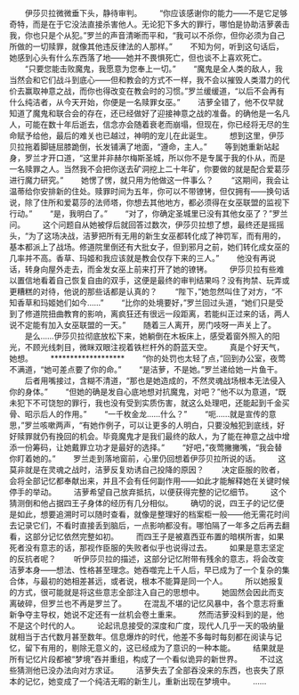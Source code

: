 　　伊莎贝拉微微垂下头，静待审判。
　　“你应该感谢你的能力——不是它足够奇特，而是在于它没法直接杀害他人。无论犯下多大的罪行，哪怕是协助洁萝袭击我，你也只是个从犯。”罗兰的声音清晰而平和，“我可以不杀你，但你必须为自己所做的一切赎罪，就像其他违反律法的人那样。”
　　不知为何，听到这句话后，她感到心头有什么东西落了地——她并不畏惧死亡，但也谈不上喜欢死亡。
　　“只要您能击败魔鬼，我愿意为您奉上一切。”
　　“魔鬼是全人类的敌人，我当然会和它们战斗到底心——但和教会的方式不一样，我不会以摧毁人类潜力的代价去赢取神意之战，而你也得改变在教会时的习惯。”罗兰缓缓道，“以后不会再有什么纯洁者，从今天开始，你便是一名赎罪女巫。”
　　洁萝全错了，他不仅早就知道了魔鬼和联合会的存在，还已经做好了迎接神意之战的准备。的确他是一名凡人，可能在数十年后逝去，信念亦会随着衰老而崩塌，但现在，你已经将无尽的生命赋予给他，最后的难关也已越过，神明的宠儿在此诞生。
　　想到这里，伊莎贝拉拖着脚链屈膝跪倒，长发铺满了地面，“遵命，主人。”
　　等到她重新站起身，罗兰才开口道，“这里并非赫尔梅斯圣城，所以你不是专属于我的仆从，而是一名赎罪之人。当然我不会把你送去矿洞挖上二十年矿，你要做的就是配合爱葛莎进行魔力研究。”
　　她愣了愣，就只用为他做这一件事么？
　　“这期间，我会让温蒂给你安排新的住处。赎罪时间为五年，你可以不带镣铐，但仅拥有——换句话说，除了住所和爱葛莎的法师塔，你想去其他地方，都必须得在女巫联盟的监视下行动。”
　　“是，我明白了。”
　　“对了，你确定圣城里已没有其他女巫了？”罗兰问。
　　这个问题自从她被俘后就回答过数次，伊莎贝拉想了想，最终还是摇摇头，“为了这场决战，洁萝把所有无用的新生女巫都转化成了神罚军，而有用的，基本都派上了战场。修道院里倒还有大批女子，但到邪月之前，她们转化成女巫的几率并不高。香草、玛姬和我应该就是教会仅存下来的三人。”
　　他没有再说话，转身向屋外走去，而金发女巫上前来打开了她的镣铐。
　　伊莎贝拉有些难以置信地看着自己恢复自由的双手，这便是最终的审判结果吗？没有拘禁、玩弄或更糟糕的对待，他说的那些话都是认真的？
　　“陛下，”她忽然叫住了对方，“不知香草和玛姬她们如今……”
　　“比你的处境要好，”罗兰回过头道，“她们只是受到了修道院扭曲教育的影响，离疯狂还有很远一段距离，若能纠正过来的话，两人说不定能有加入女巫联盟的一天。”
　　随着三人离开，房门吱呀一声关上了。
　　是么……伊莎贝拉彻底放松下来，她躺倒在木板床上，感受着窗外照入的阳光，不顾光线刺目，微眯双眼注视着铁栏杆外的蔚蓝天空。
　　真是个好天气，她想。
　　*******************
　　“你的处罚也太轻了点，”回到办公室，夜莺不满道，“她可差点要了你的命。”
　　“是洁萝，不是她。”罗兰递给她一片鱼干。
　　后者用嘴接过，含糊不清道，“那也是她造成的，不然灵魂战场根本无法侵入你的身体。”
　　“但她的确是发自心底地想对抗魔鬼，对吧？”他不以为意道，“既未犯下不可饶恕的罪行，我也没有受到实质伤害，就这么处理吧，还能起到千金买骨、昭示后人的作用。”
　　“一千枚金龙……什么？”
　　“呃……就是宣传的意思，”罗兰咳嗽两声，“有她作例子，可以让更多的人明白，只要没触犯到底线，好好赎罪就仍有挽回的机会。毕竟魔鬼才是我们最终的敌人，为了能在神意之战中增添一份筹码，让她戴罪立功才是最好的选择。”
　　“好吧，”夜莺撇撇嘴，“我会替你盯着她的。”
　　罗兰走到落地窗前，心里仍回想着伊莎贝拉所说的话。
　　这莫非就是在灵魂之战时，洁萝反复劝诱自己投降的原因？
　　决定臣服的败者，会将全部记忆都奉献出来，并且不会有任何副作用——如此才能解释她在关键时候停手的举动。
　　洁萝希望自己放弃抵抗，以便获得完整的记忆细节。
　　这个猜测倒和他占据四王子身体的经历有几分相似。
　　确切的说，四王子的记忆便是如此，想要追溯时可以随时查看，就像是整理好的档案柜一般——他无需花时间去记录它们，不看时直接丢到脑后，一点影响都没有。哪怕隔了一年多之后再去翻看，这部分记忆依然完整如初。
　　而四王子是被嘉西亚布置的暗棋所害，如果死者没有意志的话，那视作臣服的失败者似乎也说得过去。
　　如果是意志坚定的反抗者呢？
　　听伊莎贝拉的描述，这部分记忆附带有残余的意志，将会改变洁萝本身——想法、性格甚至理念。她吞噬完上千人后，早已成为了一个复杂的集合体，与最初的她相差甚远，或者说，根本不能算是同一个人。
　　所以她报复的方式，很可能就是将这些意志全部注入自己的思想中。
　　她固然会因此而支离破碎，但罗兰也不再是罗兰了。
　　在混乱不堪的记忆风暴中，各个意志将重新争夺主导权，她说不定还有一丝机会卷土重来。
　　然而洁萝没料到的是，他不是这个时代的人。
　　论起讯息接受的深度和广度，现代人几乎一天的吸纳量就相当于古代数月甚至数年。信息爆炸的时代，他差不多每时每刻都在阅读与记忆，留下有用的，剔除无意义的，这已经成为了意识的一种本能。
　　结果就是所有记忆片段都被“梦境”吞并重组，构成了一个看似诡异的新世界。
　　不过这些猜测他已没办法向对方求证。
　　洁萝失去了全部吞没来的东西，也丧失了原本的记忆，她变成了一个纯洁无暇的新生儿，重新出现在梦境中。
　　……